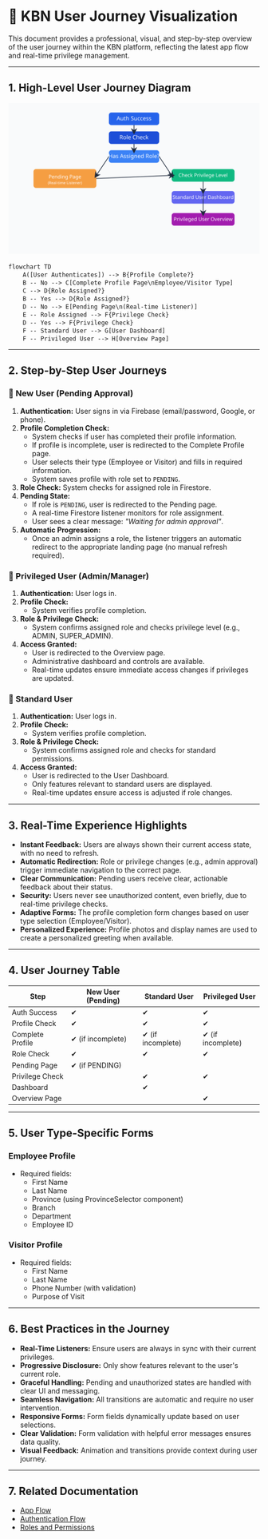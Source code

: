 # 🧭 KBN User Journey Visualization

This document provides a professional, visual, and step-by-step overview of the user journey within the KBN platform, reflecting the latest app flow and real-time privilege management.

---

## 1. High-Level User Journey Diagram

![KBN User Journey Flow](user-journey-flow.svg)

```mermaid
flowchart TD
    A([User Authenticates]) --> B{Profile Complete?}
    B -- No --> C[Complete Profile Page\nEmployee/Visitor Type]
    C --> D{Role Assigned?}
    B -- Yes --> D{Role Assigned?}
    D -- No --> E[Pending Page\n(Real-time Listener)]
    E -- Role Assigned --> F{Privilege Check}
    D -- Yes --> F{Privilege Check}
    F -- Standard User --> G[User Dashboard]
    F -- Privileged User --> H[Overview Page]
```

---

## 2. Step-by-Step User Journeys

### 👤 New User (Pending Approval)
1. **Authentication:** User signs in via Firebase (email/password, Google, or phone).
2. **Profile Completion Check:**
   - System checks if user has completed their profile information.
   - If profile is incomplete, user is redirected to the Complete Profile page.
   - User selects their type (Employee or Visitor) and fills in required information.
   - System saves profile with role set to `PENDING`.
3. **Role Check:** System checks for assigned role in Firestore.
4. **Pending State:**
   - If role is `PENDING`, user is redirected to the Pending page.
   - A real-time Firestore listener monitors for role assignment.
   - User sees a clear message: _"Waiting for admin approval"_.
5. **Automatic Progression:**
   - Once an admin assigns a role, the listener triggers an automatic redirect to the appropriate landing page (no manual refresh required).

### 👑 Privileged User (Admin/Manager)
1. **Authentication:** User logs in.
2. **Profile Check:**
   - System verifies profile completion.
3. **Role & Privilege Check:**
   - System confirms assigned role and checks privilege level (e.g., ADMIN, SUPER_ADMIN).
4. **Access Granted:**
   - User is redirected to the Overview page.
   - Administrative dashboard and controls are available.
   - Real-time updates ensure immediate access changes if privileges are updated.

### 🙍 Standard User
1. **Authentication:** User logs in.
2. **Profile Check:**
   - System verifies profile completion.
3. **Role & Privilege Check:**
   - System confirms assigned role and checks for standard permissions.
4. **Access Granted:**
   - User is redirected to the User Dashboard.
   - Only features relevant to standard users are displayed.
   - Real-time updates ensure access is adjusted if role changes.

---

## 3. Real-Time Experience Highlights

- **Instant Feedback:** Users are always shown their current access state, with no need to refresh.
- **Automatic Redirection:** Role or privilege changes (e.g., admin approval) trigger immediate navigation to the correct page.
- **Clear Communication:** Pending users receive clear, actionable feedback about their status.
- **Security:** Users never see unauthorized content, even briefly, due to real-time privilege checks.
- **Adaptive Forms:** The profile completion form changes based on user type selection (Employee/Visitor).
- **Personalized Experience:** Profile photos and display names are used to create a personalized greeting when available.

---

## 4. User Journey Table

| Step                | New User (Pending) | Standard User      | Privileged User   |
|---------------------|--------------------|--------------------|-------------------|
| Auth Success        | ✔                  | ✔                  | ✔                 |
| Profile Check       | ✔                  | ✔                  | ✔                 |
| Complete Profile    | ✔ (if incomplete)  | ✔ (if incomplete)  | ✔ (if incomplete) |
| Role Check          | ✔                  | ✔                  | ✔                 |
| Pending Page        | ✔ (if PENDING)     |                    |                   |
| Privilege Check     |                    | ✔                  | ✔                 |
| Dashboard           |                    | ✔                  |                   |
| Overview Page       |                    |                    | ✔                 |

---

## 5. User Type-Specific Forms

### Employee Profile
- Required fields:
  - First Name
  - Last Name
  - Province (using ProvinceSelector component)
  - Branch
  - Department
  - Employee ID

### Visitor Profile
- Required fields:
  - First Name
  - Last Name
  - Phone Number (with validation)
  - Purpose of Visit

---

## 6. Best Practices in the Journey

- **Real-Time Listeners:** Ensure users are always in sync with their current privileges.
- **Progressive Disclosure:** Only show features relevant to the user's current role.
- **Graceful Handling:** Pending and unauthorized states are handled with clear UI and messaging.
- **Seamless Navigation:** All transitions are automatic and require no user intervention.
- **Responsive Forms:** Form fields dynamically update based on user selections.
- **Clear Validation:** Form validation with helpful error messages ensures data quality.
- **Visual Feedback:** Animation and transitions provide context during user journey.

---

## 7. Related Documentation

- [App Flow](./app-flow.md)
- [Authentication Flow](./authentication-flow.md)
- [Roles and Permissions](./roles-and-permissions.md)
